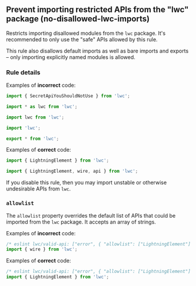 ## Prevent importing restricted APIs from the "lwc" package (no-disallowed-lwc-imports)

Restricts importing disallowed modules from the `lwc` package. It's recommended to only use the "safe" APIs allowed by this rule.

This rule also disallows default imports as well as bare imports and exports – only importing explicitly named modules is allowed.

### Rule details

Examples of **incorrect** code:

```js
import { SecretApiYouShouldNotUse } from 'lwc';
```

```js
import * as lwc from 'lwc';
```

```js
import lwc from 'lwc';
```

```js
import 'lwc';
```

```js
export * from 'lwc';
```

Examples of **correct** code:

```js
import { LightningElement } from 'lwc';
```

```js
import { LightningElement, wire, api } from 'lwc';
```

If you disable this rule, then you may import unstable or otherwise undesirable APIs from `lwc`.

### `allowlist`

The `allowlist` property overrides the default list of APIs that could be imported from the `lwc` package. It accepts an array of strings.

Examples of **incorrect** code:

```js
/* eslint lwc/valid-api: ["error", { "allowlist": ["LightningElement"] }] */
import { wire } from 'lwc';
```

Examples of **correct** code:

```js
/* eslint lwc/valid-api: ["error", { "allowlist": ["LightningElement"] }] */
import { LightningElement } from 'lwc';
```
